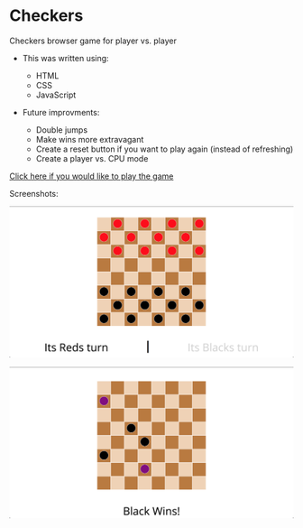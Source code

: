 # Checkers
Checkers browser game for player vs. player

* This was written using:
  * HTML
  * CSS
  * JavaScript

* Future improvments:
  * Double jumps
  * Make wins more extravagant
  * Create a reset button if you want to play again (instead of refreshing)
  * Create a player vs. CPU mode

[Click here if you would like to play the game](https://ryanbranco.github.io/Checkers/)

Screenshots:

![checkers game](Images/checkersgame.png "Checkers")

![win](Images/checkerswin.png "Checkers win")